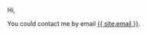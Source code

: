 <p>Hi,</p>

<p>You could contact me by email <a href="mailto:{{ site.email }}">{{ site.email }}</a>.</p>